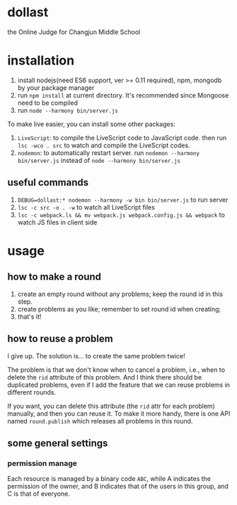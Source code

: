 # dollast
the Online Judge for Changjun Middle School

# installation
1. install nodejs(need ES6 support, ver >= 0.11 required), npm, mongodb by your package manager
2. run `npm install` at current directory. It's recommended since Mongoose need to be compiled
3. run `node --harmony bin/server.js`

To make live easier, you can install some other packages:

1. `LiveScript`: to compile the LiveScript code to JavaScript code. then run `lsc -wco . src` to watch and compile the LiveScript codes.
2. `nodemon`: to automatically restart server. run `nodemon --harmony bin/server.js` instead of `node --harmony bin/server.js`

## useful commands
1. `DEBUG=dollast:* nodemon --harmony -w bin bin/server.js` to run server
2. `lsc -c src -o . -w` to watch all LiveScript files
3. `lsc -c webpack.ls && mv webpack.js webpack.config.js && webpack` to watch JS files in client side

# usage
## how to make a round

1. create an empty round without any problems; keep the round id in this step.
2. create problems as you like; remember to set round id when creating;
3. that's it!

## how to reuse a problem
I give up. The solution is... to create the same problem twice!

The problem is that we don't know when to cancel a problem, i.e., when to delete the `rid` attribute of this problem. And I think there should be duplicated problems, even if I add the feature that we can reuse problems in different rounds.

If you want, you can delete this attribute (the `rid` attr for each problem) manually, and then you can reuse it. To make it more handy, there is one API named `round.publish` which releases all problems in this round.

## some general settings

### permission manage
Each resource is managed by a binary code `ABC`, while A indicates the permission of the owner, and B indicates that of the users in this group, and C is that of everyone. 
